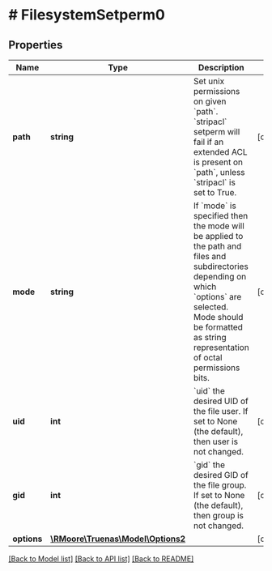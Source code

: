 # # FilesystemSetperm0

## Properties

Name | Type | Description | Notes
------------ | ------------- | ------------- | -------------
**path** | **string** | Set unix permissions on given &#x60;path&#x60;. &#x60;stripacl&#x60; setperm will fail if an extended ACL is present on &#x60;path&#x60;, unless &#x60;stripacl&#x60; is set to True. | [optional]
**mode** | **string** | If &#x60;mode&#x60; is specified then the mode will be applied to the path and files and subdirectories depending on which &#x60;options&#x60; are selected. Mode should be formatted as string representation of octal permissions bits. | [optional]
**uid** | **int** | &#x60;uid&#x60; the desired UID of the file user. If set to None (the default), then user is not changed. | [optional]
**gid** | **int** | &#x60;gid&#x60; the desired GID of the file group. If set to None (the default), then group is not changed. | [optional]
**options** | [**\RMoore\Truenas\Model\Options2**](Options2.md) |  | [optional]

[[Back to Model list]](../../README.md#models) [[Back to API list]](../../README.md#endpoints) [[Back to README]](../../README.md)
